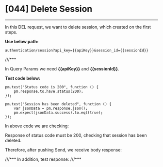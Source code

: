 # [044] Delete Session
___

In this DEL request, we want to delete session, which created on the first steps.

__Use below path:__
```
authentication/session?api_key={{apiKey}}&session_id={{sessionId}}
```
///***

In Query Params we need __{{apiKey}}__ and __{{sessionId}}__.

__Test code below:__
```
pm.test("Status code is 200", function () {
    pm.response.to.have.status(200);
});

pm.test("Session has been deleted", function () {
    var jsonData = pm.response.json();
    pm.expect(jsonData.success).to.eql(true);
});
```

In above code we are checking:

Response of status code must be 200, checking that session has been deleted.

Therefore, after pushing Send, we receive body response:

///***
In addition, test response:
///***


